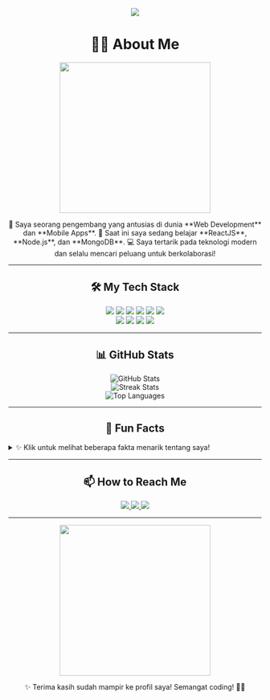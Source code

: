 <!-- Header dengan animasi teks -->
<p align="center">
  <img src="https://readme-typing-svg.demolab.com?font=Fira+Code&size=24&pause=1000&color=FFA500&center=true&vCenter=true&width=500&lines=Hi+there!+I'm+LineAja19;Welcome+to+my+GitHub+profile!;Passionate+about+coding+and+learning;Let's+build+something+amazing+together!">
</p>

<!-- Profil singkat -->
<h1 align="center">🙋‍♂️ About Me</h1>
<p align="center">
  <img src="https://media.giphy.com/media/L1R1tvI9svkIWwpVYr/giphy.gif" width="300" />
</p>
<p align="center">
  🚀 Saya seorang pengembang yang antusias di dunia **Web Development** dan **Mobile Apps**.  
  🌱 Saat ini saya sedang belajar **ReactJS**, **Node.js**, dan **MongoDB**.  
  💻 Saya tertarik pada teknologi modern dan selalu mencari peluang untuk berkolaborasi!  
</p>

---

<h2 align="center">🛠️ My Tech Stack</h2>
<p align="center">
  <!-- Languages -->
  <img src="https://img.shields.io/badge/JavaScript-323330?style=for-the-badge&logo=javascript&logoColor=F7DF1E" />
  <img src="https://img.shields.io/badge/React-20232A?style=for-the-badge&logo=react&logoColor=61DAFB" />
  <img src="https://img.shields.io/badge/Node.js-339933?style=for-the-badge&logo=node.js&logoColor=white" />
  <img src="https://img.shields.io/badge/HTML5-E34F26?style=for-the-badge&logo=html5&logoColor=white" />
  <img src="https://img.shields.io/badge/CSS3-1572B6?style=for-the-badge&logo=css3&logoColor=white" />
  <img src="https://img.shields.io/badge/MongoDB-4EA94B?style=for-the-badge&logo=mongodb&logoColor=white" />
  <br />
  <!-- Tools -->
  <img src="https://img.shields.io/badge/Visual%20Studio%20Code-0078d7?style=for-the-badge&logo=visual-studio-code&logoColor=white" />
  <img src="https://img.shields.io/badge/Git-F05032?style=for-the-badge&logo=git&logoColor=white" />
  <img src="https://img.shields.io/badge/Postman-FF6C37?style=for-the-badge&logo=postman&logoColor=white" />
  <img src="https://img.shields.io/badge/GitHub-181717?style=for-the-badge&logo=github&logoColor=white" />
</p>

---

<h2 align="center">📊 GitHub Stats</h2>
<p align="center">
  <img src="https://github-readme-stats.vercel.app/api?username=LineAja19&show_icons=true&theme=radical&hide=stars" alt="GitHub Stats" />
  <br/>
  <img src="https://github-readme-streak-stats.herokuapp.com/?user=LineAja19&theme=radical" alt="Streak Stats" />
  <br/>
  <img src="https://github-readme-stats.vercel.app/api/top-langs/?username=LineAja19&layout=compact&theme=radical" alt="Top Languages" />
</p>

---

<h2 align="center">🎉 Fun Facts</h2>
<details>
  <summary>✨ Klik untuk melihat beberapa fakta menarik tentang saya!</summary>
  <ul>
    <li>🧩 Saya suka memecahkan teka-teki logika dan coding challenges.</li>
    <li>🍕 Penggemar berat pizza saat coding.</li>
    <li>⏰ Pernah menghabiskan 15 jam maraton untuk menyelesaikan satu bug.</li>
    <li>🎮 Game favorit: *Valorant* & *Minecraft*.</li>
  </ul>
</details>

---

<h2 align="center">📫 How to Reach Me</h2>
<p align="center">
  <a href="mail:lineaja03@gmail.com">
    <img src="https://img.shields.io/badge/Email-D14836?style=for-the-badge&logo=gmail&logoColor=white" />
  </a>
  <a href="https://linkedin.com/in/username">
    <img src="https://img.shields.io/badge/LinkedIn-0077B5?style=for-the-badge&logo=linkedin&logoColor=white" />
  </a>
  <a href="https://twitter.com/username">
    <img src="https://img.shields.io/badge/Twitter-1DA1F2?style=for-the-badge&logo=twitter&logoColor=white" />
  </a>
</p>

---

<p align="center">
  <img src="https://media.giphy.com/media/QTfX9Ejfra3ZmNxh6B/giphy.gif" width="300" />
</p>

<p align="center">✨ Terima kasih sudah mampir ke profil saya! Semangat coding! 🚀✨</p>
